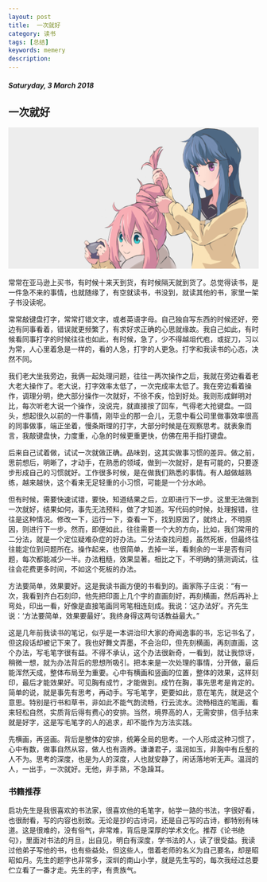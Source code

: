 ```yaml
---
layout: post
title:  一次就好
category: 读书
tags: [总结]
keywords: memery
description:
---
```


##### Saturyday, 3 March 2018

##  一次就好

![nice](/../../assets/img/book/2018/image_4.jpg)

常常在亚马逊上买书，有时候十来天到货，有时候隔天就到货了。总觉得读书，是一件急不来的事情，也就随缘了，有空就读书，书没到，就读其他的书，家里一架子书没读呢。

常常敲键盘打字，常常打错文字，或者英语字母。自己独自写东西的时候还好，旁边有同事看着，错误就更频繁了，有求好求正确的心思就缘故。我自己如此，有时候看同事打字的时候往往也如此，有时候，急了，少不得越俎代庖，或捉刀，习以为常，人心里着急是一样的，看的人急，打字的人更急。打字和我读书的心态，决然不同。

我们老大坐我旁边，我俩一起处理问题，往往一两次操作之后，我就在旁边看着老大老大操作了。老大说，打字效率太低了，一次完成率太低了。我在旁边看着操作，调理分明，绝大部分操作一次就好，不徐不疾，恰到好处。我则形成鲜明对比，每次听老大说一个操作，没说完，就直接按了回车，气得老大抢键盘。一回头，想起很久以前的一件事情，刚毕业的那一会儿，无意中看公司里做事效率很高的同事做事，端正坐着，慢条斯理的打字，大部分时候是在观察思考。就表象而言，我敲键盘快，力度重，心急的时候更重更快，仿佛在用手指打键盘。

后来自己试着做，试试一次就做正确。品味到，这其实做事习惯的差异。做之前，思前想后，明晰了，才动手，在熟悉的领域，做到一次就好，是有可能的，只要逐步形成自己的习惯就好。工作很多时候，是在做我们熟悉的事情。有人越做越熟练，越来越快，这个看来无足轻重的小习惯，可能是一个分水岭。

但有时候，需要快速试错，要快，知道结果之后，立即进行下一步。这里无法做到一次就好，结果如何，事先无法预料，做了才知道。写代码的时候，处理报错，往往是这种情况。修改一下，运行一下，查看一下，找到原因了，就终止，不明原因，则进行下一步。然而，即便如此，往往需要一个大的方向，比如，我们常用的二分法，就是一个定位疑难杂症的好办法。二分法查找问题，虽然死板，但最终往往能定位到问题所在。操作起来，也很简单，去掉一半，看剩余的一半是否有问题，每次都能减少一半。办法粗糙，效果显著。相比之下，不明确的猜测调试，往往会花费更多时间，不如这个死板的办法。

方法要简单，效果要好。这是我读书画方便的书看到的。画家陈子庄说：“有一次，我看到齐白石刻印，他先把印面上几个字的直画刻好，再刻横画，然后再补上弯处，印出一看，好像是直接笔画同弯笔相连刻成。我说：‘这办法好’。齐先生说：‘方法要简单，效果要最好’。我终身得这两句话教益最大。”

这是几年前我读书的笔记，似乎是一本讲治印大家的奇闻逸事的书，忘记书名了，但这段话却被记下来了。我也好舞文弄墨，不会治印，但先刻横画，再刻直画，这个办法，写毛笔字很有益。不得不承认，这个办法很新奇，一看到，就让我惊讶，稍微一想，就为办法背后的思想所吸引。把本来是一次处理的事情，分开做，最后能浑然天成，整体布局至为重要。心中有横画和竖画的位置，整体的效果，这样刻印，最后才能效果好。可见胸有成竹，才能做到。成竹在胸，事先思考是肯定的。简单的说，就是事先有思考，再动手。写毛笔字，更要如此，意在笔先，就是这个意思。特别是行书和草书，非如此不能气韵流畅，行云流水。流畅相连的笔画，看来轻松自然，实质背后得有费心的安排。当然，境界高的人，无需安排，信手拈来就是好字，这是写毛笔字的人的追求，却不能作为方法实践。

先横画，再竖画。背后是整体的安排，统筹全局的思考。一个人形成这种习惯了，心中有数，做事自然从容，做人也有涵养。谦谦君子，温润如玉，非胸中有丘壑的人不为。思考的深度，也是为人的深度，人也就安静了，闲话落地听无声。温润的人，一出手，一次就好。无他，非手熟，不急躁耳。


### 书籍推荐

启功先生是我很喜欢的书法家，很喜欢他的毛笔字，帖学一路的书法，字很好看，也很耐看，写的内容也别致。无论是抄的古诗词，还是自己写的古诗，都特别有味道。这是很难的，没有俗气，非常难，背后是深厚的学术文化。推荐《论书绝句》，里面对书法的月旦，出自见，明白有深度，学书法的人，读了很受益。我读过他弟子写他的书，也有些益处，但这些人，借着老师的名义为自己要名，却是昭昭如月。先生的题字也非常多，深圳的南山小学，就是先生写的，每次我经过总要伫立看了一番才走。先生的字，有贵族气。
